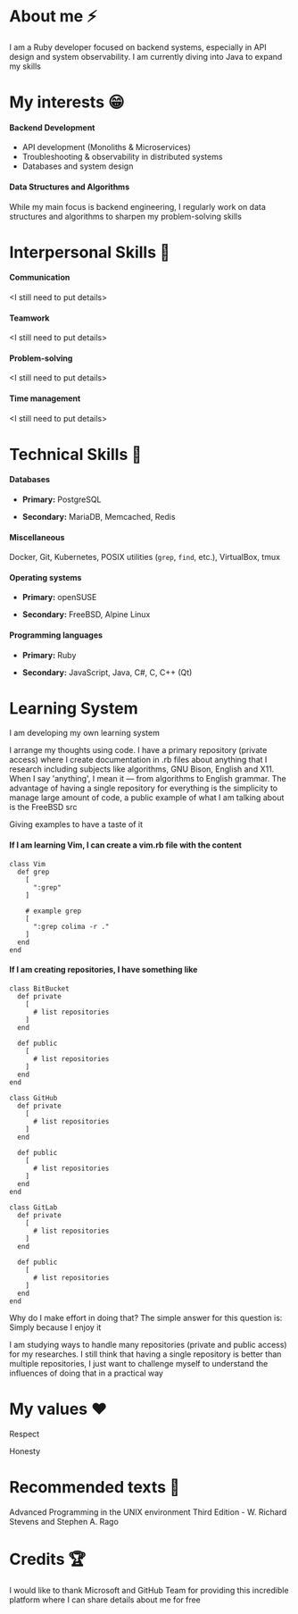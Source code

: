 
# About me ⚡

I am a Ruby developer focused on backend systems, especially in API design and system observability. I am currently diving into Java to expand my skills

# My interests 😁

#### Backend Development

* API development (Monoliths & Microservices)
* Troubleshooting & observability in distributed systems
* Databases and system design
 
#### Data Structures and Algorithms

While my main focus is backend engineering, I regularly work on data structures and algorithms to sharpen my problem-solving skills

# Interpersonal Skills 🌱

#### Communication

\<I still need to put details\>

#### Teamwork

\<I still need to put details\>

#### Problem-solving

\<I still need to put details\>

#### Time management

\<I still need to put details\>

# Technical Skills 🔧

#### Databases

- **Primary:** PostgreSQL

- **Secondary:** MariaDB, Memcached, Redis

#### Miscellaneous

Docker, Git, Kubernetes, POSIX utilities (`grep`, `find`, etc.), VirtualBox, tmux

#### Operating systems

- **Primary:** openSUSE

- **Secondary:** FreeBSD, Alpine Linux

#### Programming languages

- **Primary:** Ruby

- **Secondary:** JavaScript, Java, C#, C, C++ (Qt)

# Learning System

I am developing my own learning system

I arrange my thoughts using code. I have a primary repository (private access) where I create documentation in .rb files about anything that I research including subjects like algorithms, GNU Bison, English and X11. When I say 'anything', I mean it — from algorithms to English grammar. The advantage of having a single repository for everything is the simplicity to manage large amount of code, a public example of what I am talking about is the FreeBSD src

Giving examples to have a taste of it

#### If I am learning Vim, I can create a vim.rb file with the content

```
class Vim
  def grep
    [
      ":grep"
    ]

    # example grep
    [
      ":grep colima -r ."
    ]
  end
end
```

#### If I am creating repositories, I have something like

```
class BitBucket
  def private
    [
      # list repositories
    ]
  end

  def public
    [
      # list repositories
    ]
  end
end

class GitHub
  def private
    [
      # list repositories
    ]
  end

  def public
    [
      # list repositories
    ]
  end
end

class GitLab
  def private
    [
      # list repositories
    ]
  end

  def public
    [
      # list repositories
    ]
  end
end
```

Why do I make effort in doing that? The simple answer for this question is: Simply because I enjoy it

I am studying ways to handle many repositories (private and public access) for my researches. I still think that having a single repository is better than multiple repositories, I just want to challenge myself to understand the influences of doing that in a practical way

# My values ❤️

Respect

Honesty


# Recommended texts 📕

Advanced Programming in the UNIX environment Third Edition - W. Richard Stevens and Stephen A. Rago

# Credits 🏆

I would like to thank Microsoft and GitHub Team for providing this incredible platform where I can share details about me for free


<!--
## Hi there 👋

**kaiquekandykoga/kaiquekandykoga** is a ✨ _special_ ✨ repository because its `README.md` (this file) appears on your GitHub profile.

Here are some ideas to get you started:

- 🔭 I’m currently working on ...
- 🌱 I’m currently learning ...
- 👯 I’m looking to collaborate on ...
- 🤔 I’m looking for help with ...
- 💬 Ask me about ...
- 📫 How to reach me: ...
- 😄 Pronouns: ...
- ⚡ Fun fact: ...
-->
